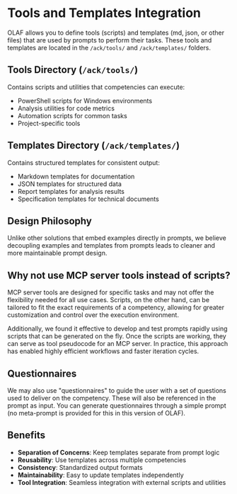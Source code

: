 # Tools and Templates Integration

OLAF allows you to define tools (scripts) and templates (md, json, or other files) that are used by prompts to perform their tasks. These tools and templates are located in the `/ack/tools/` and `/ack/templates/` folders.

## Tools Directory (`/ack/tools/`)

Contains scripts and utilities that competencies can execute:
- PowerShell scripts for Windows environments
- Analysis utilities for code metrics
- Automation scripts for common tasks
- Project-specific tools

## Templates Directory (`/ack/templates/`)

Contains structured templates for consistent output:
- Markdown templates for documentation
- JSON templates for structured data
- Report templates for analysis results
- Specification templates for technical documents

## Design Philosophy

Unlike other solutions that embed examples directly in prompts, we believe decoupling examples and templates from prompts leads to cleaner and more maintainable prompt design.


## Why not use MCP server tools instead of scripts?

MCP server tools are designed for specific tasks and may not offer the flexibility needed for all use cases. Scripts, on the other hand, can be tailored to fit the exact requirements of a competency, allowing for greater customization and control over the execution environment.

Additionally, we found it effective to develop and test prompts rapidly using scripts that can be generated on the fly. Once the scripts are working, they can serve as tool pseudocode for an MCP server. In practice, this approach has enabled highly efficient workflows and faster iteration cycles.


## Questionnaires

We may also use "questionnaires" to guide the user with a set of questions used to deliver on the competency. These will also be referenced in the prompt as input. You can generate questionnaires through a simple prompt (no meta-prompt is provided for this in this version of OLAF).

## Benefits

- **Separation of Concerns**: Keep templates separate from prompt logic
- **Reusability**: Use templates across multiple competencies
- **Consistency**: Standardized output formats
- **Maintainability**: Easy to update templates independently
- **Tool Integration**: Seamless integration with external scripts and utilities
